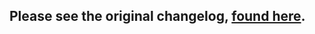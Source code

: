 ## Please see the original changelog, [found here](https://github.com/nextcloud/vm/blob/master/CHANGELOG.md).
